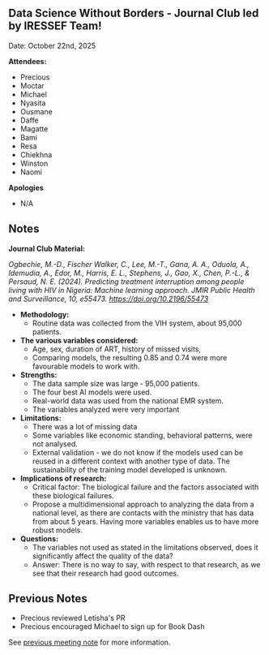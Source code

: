 ## Data Science Without Borders - Journal Club led by IRESSEF Team!

Date: October 22nd, 2025

**Attendees:**
   * Precious
   * Moctar
   * Michael
   * Nyasita
   * Ousmane
   * Daffe
   * Magatte
   * Bami
   * Resa
   * Chiekhna
   * Winston
   * Naomi
     
**Apologies**

   * N/A

## Notes

**Journal Club Material:**
    
_Ogbechie, M.-D., Fischer Walker, C., Lee, M.-T., Gana, A. A., Oduola, A., Idemudia, A., Edor, M., Harris, E. L., Stephens, J., Gao, X., Chen, P.-L., & Persaud, N. E. (2024). Predicting treatment interruption among people living with HIV in Nigeria: Machine learning approach. JMIR Public Health and Surveillance, 10, e55473. https://doi.org/10.2196/55473_

- **Methodology:**
  - Routine data was collected from the VIH system, about 95,000 patients.
- **The various variables considered:**
  - Age, sex, duration of ART, history of missed visits,
  - Comparing models, the resulting 0.85  and 0.74 were more favourable models to work with.
- **Strengths:**
  - The data sample size was large - 95,000 patients. 
  - The four best AI models were used.
  - Real-world data was used from the national EMR system.
  - The variables analyzed were very important
- **Limitations:**
  - There was a lot of missing data
  - Some variables like economic standing, behavioral patterns, were not analysed.
  - External validation -  we do not know if the models used can be reused in a different context with another type of data. The sustainability of the training model developed is unknown. 
- **Implications of research:**
  - Critical factor: The biological failure and the factors associated with these biological failures.
  - Propose a multidimensional approach to analyzing the data from a national level, as there are contacts with the ministry that has data from about 5 years.  Having more variables enables us to have more robust models.
- **Questions:**
  - The variables not used as stated in the limitations observed, does it significantly affect the quality of the data?
  - Answer: There is no way to say, with respect to that research, as we see that their research had good outcomes.
    
## Previous Notes

   * Precious reviewed Letisha's PR
   * Precious encouraged Michael to sign up for Book Dash

See [previous meeting note](https://github.com/aphrc-dswb/dswb-open-science-capacity-wg/blob/main/project-management/coworking-calls/20251008-coworking-call-notes.md) for more information.
